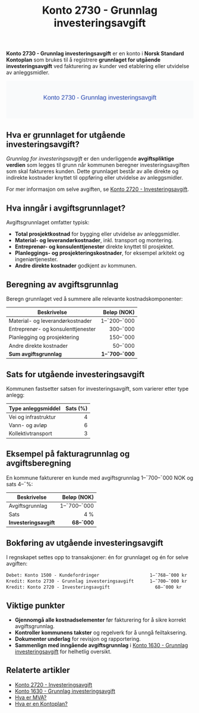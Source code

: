 ﻿---
title: "Konto 2730 - Grunnlag investeringsavgift"
seoTitle: "2730-grunnlag-investeringsavgift"
meta_description: '**Konto 2730 - Grunnlag investeringsavgift** er en konto i **Norsk Standard Kontoplan** som brukes til å registrere **grunnlaget for utgående investeringsavgi...'
slug: 2730-grunnlag-investeringsavgift
type: blog
layout: pages/single
---

**Konto 2730 - Grunnlag investeringsavgift** er en konto i **Norsk Standard Kontoplan** som brukes til å registrere **grunnlaget for utgående investeringsavgift** ved fakturering av kunder ved etablering eller utvidelse av anleggsmidler.

![Illustrasjon av konto 2730 Grunnlag investeringsavgift](2730-grunnlag-investeringsavgift-image.svg)

## Hva er grunnlaget for utgående investeringsavgift?

*Grunnlag for investeringsavgift* er den underliggende **avgiftspliktige verdien** som legges til grunn når kommunen beregner investeringsavgiften som skal faktureres kunden. Dette grunnlaget består av alle direkte og indirekte kostnader knyttet til oppføring eller utvidelse av anleggsmidler.

For mer informasjon om selve avgiften, se [Konto 2720 - Investeringsavgift](/blogs/kontoplan/2720-investeringsavgift "Konto 2720 - Investeringsavgift").

## Hva inngår i avgiftsgrunnlaget?

Avgiftsgrunnlaget omfatter typisk:

* **Total prosjektkostnad** for bygging eller utvidelse av anleggsmidler.
* **Material- og leverandørkostnader**, inkl. transport og montering.
* **Entreprenør- og konsulenttjenester** direkte knyttet til prosjektet.
* **Planleggings- og prosjekteringskostnader**, for eksempel arkitekt og ingeniørtjenester.
* **Andre direkte kostnader** godkjent av kommunen.

## Beregning av avgiftsgrunnlag

Beregn grunnlaget ved å summere alle relevante kostnadskomponenter:

| Beskrivelse                           | Beløp (NOK)   |
|---------------------------------------|--------------:|
| Material- og leverandørkostnader      |   1–¯200–¯000   |
| Entreprenør- og konsulenttjenester    |     300–¯000   |
| Planlegging og prosjektering          |     150–¯000   |
| Andre direkte kostnader               |      50–¯000   |
| **Sum avgiftsgrunnlag**               | **1–¯700–¯000** |

## Sats for utgående investeringsavgift

Kommunen fastsetter satsen for investeringsavgift, som varierer etter type anlegg:

| Type anleggsmiddel   | Sats (%)   |
|----------------------|-----------:|
| Vei og infrastruktur |      4     |
| Vann- og avløp       |      6     |
| Kollektivtransport   |      3     |

## Eksempel på fakturagrunnlag og avgiftsberegning

En kommune fakturerer en kunde med avgiftsgrunnlag 1–¯700–¯000 NOK og sats 4–¯%:

| Beskrivelse                 | Beløp (NOK)    |
|-----------------------------|---------------:|
| Avgiftsgrunnlag             |     1–¯700–¯000  |
| Sats                        | 4 %            |
| **Investeringsavgift**      | **68–¯000**     |

## Bokføring av utgående investeringsavgift

I regnskapet settes opp to transaksjoner: én for grunnlaget og én for selve avgiften:

```plaintext
Debet: Konto 1500 - Kundefordringer                   1–¯768–¯000 kr
Kredit: Konto 2730 - Grunnlag investeringsavgift      1–¯700–¯000 kr
Kredit: Konto 2720 - Investeringsavgift                 68–¯000 kr
```

## Viktige punkter

* **Gjennomgå alle kostnadselementer** før fakturering for å sikre korrekt avgiftsgrunnlag.
* **Kontroller kommunens takster** og regelverk for å unngå feiltaksering.
* **Dokumenter underlag** for revisjon og rapportering.
* **Sammenlign med inngående avgiftsgrunnlag** i [Konto 1630 - Grunnlag investeringsavgift](/blogs/kontoplan/1630-grunnlag-investeringsavgift "Konto 1630 - Grunnlag investeringsavgift") for helhetlig oversikt.

## Relaterte artikler

* [Konto 2720 - Investeringsavgift](/blogs/kontoplan/2720-investeringsavgift "Konto 2720 - Investeringsavgift")
* [Konto 1630 - Grunnlag investeringsavgift](/blogs/kontoplan/1630-grunnlag-investeringsavgift "Konto 1630 - Grunnlag investeringsavgift")
* [Hva er MVA?](/blogs/regnskap/hva-er-moms-mva "Hva er MVA? MVA-regnskapsføring og merverdiavgift")
* [Hva er en Kontoplan?](/blogs/regnskap/hva-er-kontoplan "Hva er en Kontoplan? Komplett Guide til Kontoplaner i Norsk Regnskap")







